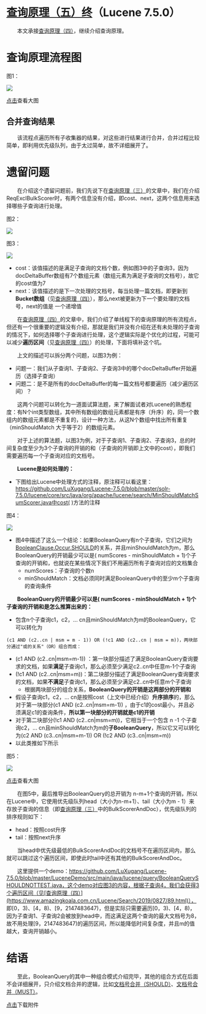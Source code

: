 # [查询原理（五）终](https://www.amazingkoala.com.cn/Lucene/Search/)（Lucene 7.5.0）

&emsp;&emsp;本文承接[查询原理（四）](https://www.amazingkoala.com.cn/Lucene/Search/2019/0827/89.html)，继续介绍查询原理。

# 查询原理流程图

图1：

<img src="查询原理（五）-image/1.png">

[点击]()查看大图

## 合并查询结果

&emsp;&emsp;该流程点遍历所有子收集器的结果，对这些进行结果进行合并，合并过程比较简单，即利用优先级队列，由于太过简单，故不详细展开了。

# 遗留问题

&emsp;&emsp;在介绍这个遗留问题前，我们先说下在[查询原理（三）](https://www.amazingkoala.com.cn/Lucene/Search/2019/0823/88.html)的文章中，我们在介绍ReqExclBulkScorer时，有两个信息没有介绍，即cost、next，这两个信息用来选择哪些子查询进行处理。

图2：

<img src="查询原理（五）-image/2.png">

图3：

<img src="查询原理（五）-image/3.png">

- cost：该值描述的是满足子查询的文档个数，例如图3中的子查询3，因为docDeltaBuffer数组有7个数组元素（数组元素为满足子查询的文档号），故它的cost值为7
- next：该值描述的是下一次处理的文档号，每当处理一篇文档，即更新到**Bucket数组**（见[查询原理（四）](https://www.amazingkoala.com.cn/Lucene/Search/2019/0827/89.html)），那么next被更新为下一个要处理的文档号，next的值是 一个递增值

&emsp;&emsp;在[查询原理（四）](https://www.amazingkoala.com.cn/Lucene/Search/2019/0827/89.html)的文章中，我们介绍了单线程下的查询原理的所有流程点，但还有一个很重要的逻辑没有介绍，那就是我们并没有介绍在还有未处理的子查询的情况下，如何选择哪个子查询进行处理，这个逻辑实际是个优化的过程，可能可以减少**遍历区间**（见[查询原理（四）](https://www.amazingkoala.com.cn/Lucene/Search/2019/0827/89.html)）的处理，下面将填补这个坑。

&emsp;&emsp;上文的描述可以拆分两个问题，以图3为例：

- 问题一：我们从子查询1、子查询2、子查询3中的哪个docDeltaBuffer开始遍历（选择子查询）
- 问题二：是不是所有的docDeltaBuffer的每一篇文档号都要遍历（减少遍历区间）？

&emsp;&emsp;这两个问题可以转化为一道面试算法题，来了解面试者对Lucene的熟悉程度：有N个int类型数组，其中所有数组的数组元素都是有序（升序）的，同一个数组内的数组元素都是不重复的，设计一种方法，从这N个数组中找出所有重复（minShouldMatch 大于等于2）的数组元素。

&emsp;&emsp;对于上述的算法题，以图3为例，对于子查询1、子查询2、子查询3，总的时间复杂度至少为3个子查询的开销的和（子查询的开销即上文中的cost），即我们需要遍历每一个子查询对应的文档号。

&emsp;&emsp;**Lucene是如何处理的：**

- 下图给出Lucene中处理方式的注释，原注释可以看这里：https://github.com/LuXugang/Lucene-7.5.0/blob/master/solr-7.5.0/lucene/core/src/java/org/apache/lucene/search/MinShouldMatchSumScorer.java中cost( )方法的注释

图4：

<img src="查询原理（五）-image/4.png">

- 图4中描述了这么一个结论：如果BooleanQuery有n个子查询，它们之间为[BooleanClause.Occur.SHOULD](https://www.amazingkoala.com.cn/Lucene/Search/2018/1211/25.html)的关系，并且minShouldMatch为m，那么BooleanQuery的开销最少可以是( numScores - minShouldMatch + 1)个子查询的开销和，也就说在某些情况下我们不用遍历所有子查询对应的文档集合
  - numScores：子查询的个数n
  - minShouldMatch：文档必须同时满足BooleanQuery中的至少m个子查询的查询条件

&emsp;&emsp;**BooleanQuery的开销最少可以是( numScores - minShouldMatch + 1)个子查询的开销和是怎么推算出来的：**

- 包含n个子查询c1，c2，... cn且minShouldMatch为m的BooleanQuery，它可以转化为

```text
(c1 AND (c2..cn | msm = m - 1)) OR (!c1 AND (c2..cn | msm = m))，两块部分通过"或的关系"（OR）组合而成：
```

- (c1 AND (c2..cn|msm=m-1)) ：第一块部分描述了满足BooleanQuery查询要求的文档，如果**满足**子查询c1，那么必须至少满足c2..cn中任意m-1个子查询
-  (!c1 AND (c2..cn|msm=m))：第二块部分描述了满足BooleanQuery查询要求的文档，如果**不满足**子查询c1，那么必须至少满足c2..cn中任意m个子查询
	- 根据两块部分的组合关系，**BooleanQuery的开销是这两部分的开销和**
- 假设子查询c1，c2，... cn是按照cost（上文中已经介绍）**升序排序**的，那么对于第一块部分(c1 AND (c2..cn|msm=m-1)) ，由于c1的cost最小，并且必须满足c1的查询条件，**所以第一块部分的开销就是c1的开销**
- 对于第二块部分(!c1 AND (c2..cn|msm=m))，它相当于一个包含 n -1 个子查询c2，... cn且minShouldMatch为m的**子BooleanQuery**，所以它又可以转化为(c2 AND (c3..cn|msm=m-1)) OR (!c2 AND (c3..cn|msm=m))
- 以此类推如下所示

图5：

<img src="查询原理（五）-image/5.png">

[点击]()查看大图

&emsp;&emsp;在图5中，最后推导出BooleanQuery的总开销为 n-m+1个查询的开销，所以在Lucene中，它使用优先级队列head（大小为n-m+1）、tail（大小为m - 1）来存放子查询的信息（即[查询原理（三）](https://www.amazingkoala.com.cn/Lucene/Search/2019/0823/88.html)中的BulkScorerAndDoc），优先级队列的排序规则如下：

- head：按照cost升序
- tail：按照next升序

&emsp;&emsp;当head中优先级最低的BulkScorerAndDoc的文档号不在遍历区间内，那么就可以跳过这个遍历区间，即使此时tail中还有其他的BulkScorerAndDoc。

&emsp;&emsp;这里提供一个demo：https://github.com/LuXugang/Lucene-7.5.0/blob/master/LuceneDemo/src/main/java/lucene/query/BooleanQuerySHOULDNOTTEST.java，这个demo对应图3的内容，根据子查询4，我们会获得3个遍历区间（见[查询原理（四）](https://www.amazingkoala.com.cn/Lucene/Search/2019/0827/89.html)）， 即[0，3)、[4，8)、[9，2147483647)，但是实际只需要遍历[0，3)、[4，8)，因为子查询1、子查询2会被放到head中，而这满足这两个查询的最大文档号为8，故不用处理[9，2147483647)的遍历区间，所以能降低时间复杂度，并且m的值越大，查询开销越小。

# 结语

&emsp;&emsp;至此，BooleanQuery的其中一种组合模式介绍完毕，其他的组合方式在后面不会详细展开，只介绍文档合并的逻辑，比如[文档号合并（SHOULD）](https://www.amazingkoala.com.cn/Lucene/Search/2018/1217/26.html)、[文档号合并（MUST）](https://www.amazingkoala.com.cn/Lucene/Search/2018/1218/27.html)。

[点击](http://www.amazingkoala.com.cn/attachment/Lucene/Search/查询原理/查询原理（五）终/查询原理（五）终.zip)下载附件